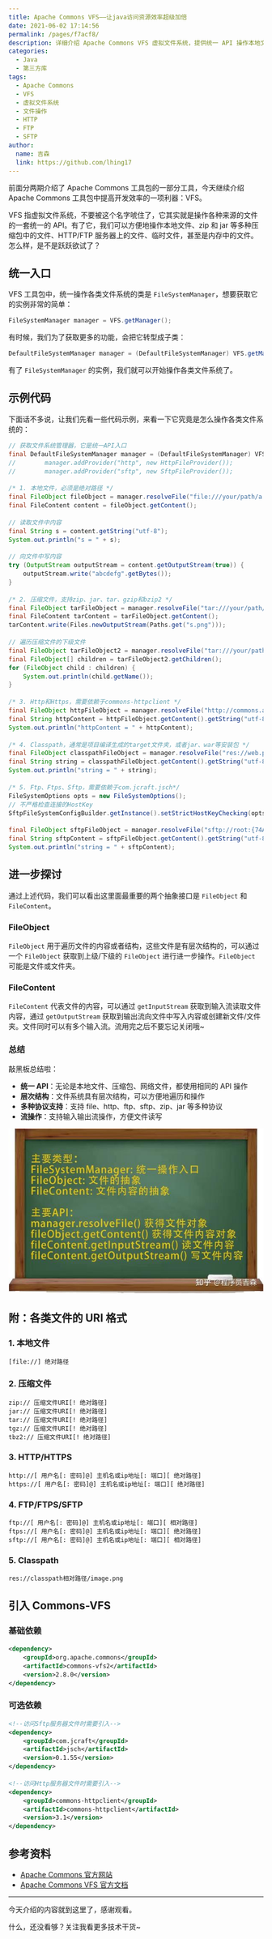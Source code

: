 ```yaml
---
title: Apache Commons VFS——让java访问资源效率超级加倍
date: 2021-06-02 17:14:56
permalink: /pages/f7acf8/
description: 详细介绍 Apache Commons VFS 虚拟文件系统，提供统一 API 操作本地文件、压缩包、HTTP/FTP 服务器文件等多种文件系统，包含完整的使用示例和 URI 格式说明。
categories:
  - Java
  - 第三方库
tags:
  - Apache Commons
  - VFS
  - 虚拟文件系统
  - 文件操作
  - HTTP
  - FTP
  - SFTP
author: 
  name: 吉森
  link: https://github.com/lhing17
---
```

前面分两期介绍了 Apache Commons 工具包的一部分工具，今天继续介绍 Apache Commons 工具包中提高开发效率的一项利器：VFS。

VFS 指虚拟文件系统，不要被这个名字唬住了，它其实就是操作各种来源的文件的一套统一的 API。有了它，我们可以方便地操作本地文件、zip 和 jar 等多种压缩包中的文件、HTTP/FTP 服务器上的文件、临时文件，甚至是内存中的文件。怎么样，是不是跃跃欲试了？

<!-- more -->

## 统一入口

VFS 工具包中，统一操作各类文件系统的类是 `FileSystemManager`，想要获取它的实例非常的简单：

```java
FileSystemManager manager = VFS.getManager();
```

有时候，我们为了获取更多的功能，会把它转型成子类：

```java
DefaultFileSystemManager manager = (DefaultFileSystemManager) VFS.getManager();
```

有了 `FileSystemManager` 的实例，我们就可以开始操作各类文件系统了。

## 示例代码

下面话不多说，让我们先看一些代码示例，来看一下它究竟是怎么操作各类文件系统的：

```java
// 获取文件系统管理器，它是统一API入口
final DefaultFileSystemManager manager = (DefaultFileSystemManager) VFS.getManager();
//        manager.addProvider("http", new HttpFileProvider());
//        manager.addProvider("sftp", new SftpFileProvider());

/* 1. 本地文件，必须是绝对路径 */
final FileObject fileObject = manager.resolveFile("file:///your/path/a.txt");
final FileContent content = fileObject.getContent();

// 读取文件中内容
final String s = content.getString("utf-8");
System.out.println("s = " + s);

// 向文件中写内容
try (OutputStream outputStream = content.getOutputStream(true)) {
    outputStream.write("abcdefg".getBytes());
}

/* 2. 压缩文件，支持zip、jar、tar、gzip和bzip2 */
final FileObject tarFileObject = manager.resolveFile("tar:///your/path/test.tar/!test/a.png");
final FileContent tarContent = tarFileObject.getContent();
tarContent.write(Files.newOutputStream(Paths.get("s.png")));

// 遍历压缩文件的下级文件
final FileObject tarFileObject2 = manager.resolveFile("tar:///your/path/test.tar");
final FileObject[] children = tarFileObject2.getChildren();
for (FileObject child : children) {
    System.out.println(child.getName());
}

/* 3. Http和Https，需要依赖于commons-httpclient */
final FileObject httpFileObject = manager.resolveFile("http://commons.apache.org/proper/commons-vfs/filesystems.html");
final String httpContent = httpFileObject.getContent().getString("utf-8");
System.out.println("httpContent = " + httpContent);

/* 4. Classpath，通常是项目编译生成的target文件夹，或者jar、war等安装包 */
final FileObject classpathFileObject = manager.resolveFile("res://web.properties");
final String string = classpathFileObject.getContent().getString("utf-8");
System.out.println("string = " + string);

/* 5. Ftp、Ftps、Sftp，需要依赖于com.jcraft.jsch*/
FileSystemOptions opts = new FileSystemOptions();
// 不严格检查连接的HostKey
SftpFileSystemConfigBuilder.getInstance().setStrictHostKeyChecking(opts, "no");

final FileObject sftpFileObject = manager.resolveFile("sftp://root:{74AF5548271EAAA71716A254F1C46F24}@XXX.XXX.XXX.XXX/ReadMe", opts);
final String sftpContent = sftpFileObject.getContent().getString("utf-8");
System.out.println("string = " + sftpContent);
```
## 进一步探讨

通过上述代码，我们可以看出这里面最重要的两个抽象接口是 `FileObject` 和 `FileContent`。

### FileObject

`FileObject` 用于遍历文件的内容或者结构，这些文件是有层次结构的，可以通过一个 `FileObject` 获取到上级/下级的 `FileObject` 进行进一步操作。`FileObject` 可能是文件或文件夹。

### FileContent

`FileContent` 代表文件的内容，可以通过 `getInputStream` 获取到输入流读取文件内容，通过 `getOutputStream` 获取到输出流向文件中写入内容或创建新文件/文件夹。文件同时可以有多个输入流。流用完之后不要忘记关闭哦~

### 总结

敲黑板总结啦：

- **统一 API**：无论是本地文件、压缩包、网络文件，都使用相同的 API 操作
- **层次结构**：文件系统具有层次结构，可以方便地遍历和操作
- **多种协议支持**：支持 file、http、ftp、sftp、zip、jar 等多种协议
- **流操作**：支持输入输出流操作，方便文件读写

![VFS总结](../images/vfs.jpg)

## 附：各类文件的 URI 格式

### 1. 本地文件

```
[file://] 绝对路径
```

### 2. 压缩文件

```
zip:// 压缩文件URI[! 绝对路径]
jar:// 压缩文件URI[! 绝对路径]
tar:// 压缩文件URI[! 绝对路径]
tgz:// 压缩文件URI[! 绝对路径]
tbz2:// 压缩文件URI[! 绝对路径]
```

### 3. HTTP/HTTPS

```
http://[ 用户名[: 密码]@] 主机名或ip地址[: 端口][ 绝对路径]
https://[ 用户名[: 密码]@] 主机名或ip地址[: 端口][ 绝对路径]
```

### 4. FTP/FTPS/SFTP

```
ftp://[ 用户名[: 密码]@] 主机名或ip地址[: 端口][ 相对路径]
ftps://[ 用户名[: 密码]@] 主机名或ip地址[: 端口][ 绝对路径]
sftp://[ 用户名[: 密码]@] 主机名或ip地址[: 端口][ 相对路径]
```

### 5. Classpath

```
res://classpath相对路径/image.png
```
## 引入 Commons-VFS

### 基础依赖

```xml
<dependency>
    <groupId>org.apache.commons</groupId>
    <artifactId>commons-vfs2</artifactId>
    <version>2.8.0</version>
</dependency>
```

### 可选依赖

```xml
<!--访问Sftp服务器文件时需要引入-->
<dependency>
    <groupId>com.jcraft</groupId>
    <artifactId>jsch</artifactId>
    <version>0.1.55</version>
</dependency>

<!--访问Http服务器文件时需要引入-->
<dependency>
    <groupId>commons-httpclient</groupId>
    <artifactId>commons-httpclient</artifactId>
    <version>3.1</version>
</dependency>
```
## 参考资料

- [Apache Commons 官方网站](https://commons.apache.org/)
- [Apache Commons VFS 官方文档](https://commons.apache.org/proper/commons-vfs/)

---

今天介绍的内容就到这里了，感谢观看。

什么，还没看够？关注我看更多技术干货~

